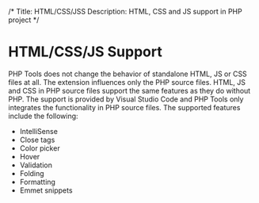 /*
Title: HTML/CSS/JSS
Description: HTML, CSS and JS support in PHP project
*/

# HTML/CSS/JS Support

PHP Tools does not change the behavior of standalone HTML, JS or CSS files at all. The extension influences only the PHP source files. HTML, JS and CSS in PHP source files support the same features as they do without PHP. The support is provided by Visual Studio Code and PHP Tools only integrates the functionality in PHP source files. The supported features include the following:

- IntelliSense
- Close tags
- Color picker
- Hover
- Validation
- Folding
- Formatting
- Emmet snippets

